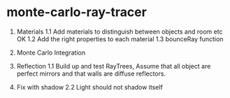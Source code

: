 # monte-carlo-ray-tracer

1. Materials
	1.1 Add materials to distinguish between objects and room etc OK
	1.2 Add the right properties to each material
	1.3 bounceRay function

2. Monte Carlo Integration

3. Reflection
	1.1 Build up and test RayTrees, Assume that all object are perfect mirrors and that walls are diffuse reflectors.

4. Fix with shadow
	2.2 Light should not shadow itself
	
